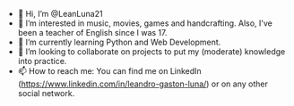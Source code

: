 - 👋 Hi, I’m @LeanLuna21
- 👀 I’m interested in music, movies, games and handcrafting. Also, I've been a teacher of English since I was 17.
- 🌱 I’m currently learning Python and Web Development.
- 💞️ I’m looking to collaborate on projects to put my (moderate) knowledge into practice.
- 📫 How to reach me: You can find me on LinkedIn (https://www.linkedin.com/in/leandro-gaston-luna/) or on any other social network.

<!---
LeanLuna21/LeanLuna21 is a ✨ special ✨ repository because its `README.md` (this file) appears on your GitHub profile.
You can click the Preview link to take a look at your changes.
--->
